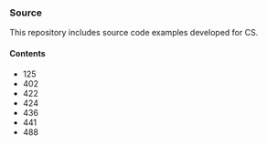 ### Source

This repository includes source code examples developed for CS.

#### Contents
* 125
* 402
* 422
* 424
* 436
* 441
* 488
